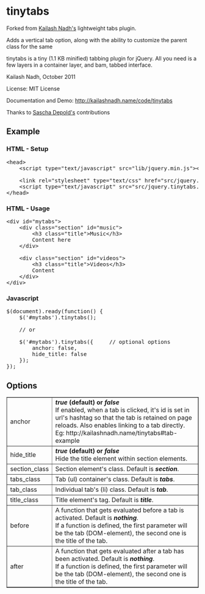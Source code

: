 # tinytabs
Forked from [Kailash Nadh's](http://kailashnadh.name/code/tinytabs) lightweight tabs plugin.

Adds a vertical tab option, along with the ability to customize the parent class for the same


tinytabs is a tiny (1.1 KB minified) tabbing plugin for jQuery. All you need is a few layers in a container layer, and bam, tabbed interface.

Kailash Nadh, October 2011

License:	MIT License

Documentation and Demo: http://kailashnadh.name/code/tinytabs

Thanks to [Sascha Depold's](http://depold.com) contributions

## Example

### HTML - Setup
<pre>
&lt;head&gt;
	&lt;script type="text/javascript" src="lib/jquery.min.js"&gt;&lt;/script&gt;

	&lt;link rel="stylesheet" type="text/css" href="src/jquery.tinytabs.css"/&gt;
	&lt;script type="text/javascript" src="src/jquery.tinytabs.min.js"&gt;&lt;/script&gt;
&lt;/head&gt;
</pre>

### HTML - Usage
<pre>
&lt;div id=&quot;mytabs&quot;&gt;
	&lt;div class=&quot;section&quot; id=&quot;music&quot;&gt;
		&lt;h3 class=&quot;title&quot;&gt;Music&lt;/h3&gt;
		Content here
	&lt;/div&gt;

	&lt;div class=&quot;section&quot; id=&quot;videos&quot;&gt;
		&lt;h3 class=&quot;title&quot;&gt;Videos&lt;/h3&gt;
		Content
	&lt;/div&gt;
&lt;/div&gt;
</pre>

### Javascript
<pre>
$(document).ready(function() {
	$('#mytabs').tinytabs();

	// or

	$('#mytabs').tinytabs({		// optional options
		anchor: false,
		hide_title: false
	});
});
</pre>

## Options
<table border="1">
	<tbody>
		<tr>
			<td>anchor</td>
			<td>
				<strong><em>true</em> (default) or <em>false</em></strong><br />
				If enabled, when a tab is clicked, it's id is set in url's hashtag so that the tab
				is retained on page reloads. Also enables linking to a tab directly.<br />
				Eg: http://kailashnadh.name/tinytabs#tab-example
			</td>
		</tr>
		<tr>
			<td>hide_title</td>
			<td>
				<strong><em>true</em> (default) or <em>false</em></strong><br />
				Hide the title element within section elements.
			</td>
		</tr>
		<tr>
			<td>section_class</td>
			<td>
				Section element's class. Default is <strong><em>section</em></strong>.
			</td>
		</tr>
		<tr>
			<td>tabs_class</td>
			<td>
				Tab (ul) container's class. Default is <strong><em>tabs</em></strong>.
			</td>
		</tr>
		<tr>
			<td>tab_class</td>
			<td>
				Individual tab's (li) class. Default is <strong><em>tab</em></strong>.
			</td>
		</tr>
		<tr>
			<td>title_class</td>
			<td>
				Title element's tag. Default is <strong><em>title</em></strong>.
			</td>
		</tr>
		<tr>
			<td>before</td>
			<td>
				A function that gets evaluated before a tab is activated. Default is <strong><em>nothing</em></strong>.<br/>
				If a function is defined, the first parameter will be the tab (DOM-element), the second one is the title of the tab.
			</td>
		</tr>
		<tr>
			<td>after</td>
			<td>
				A function that gets evaluated after a tab has been activated. Default is <strong><em>nothing</em></strong>.<br/>
				If a function is defined, the first parameter will be the tab (DOM-element), the second one is the title of the tab.
			</td>
		</tr>
	</tbody>
</table>
